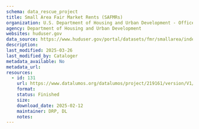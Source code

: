 ```yaml
---
schema: data_rescue_project 
title: Small Area Fair Market Rents (SAFMRs)
organization: U.S. Department of Housing and Urban Development - Office of Policy Development and Research
agency: Department of Housing and Urban Development
websites: huduser.gov
data_source: https://www.huduser.gov/portal/datasets/fmr/smallarea/index.html
description: 
last_modified: 2025-03-26
last_modified_by: Cataloger
metadata_available: No
metadata_url: 
resources:
  - id: 131
    url: https://www.datalumos.org/datalumos/project/219161/version/V1/view
    format: 
    status: Finished
    size: 
    download_date: 2025-02-12
    maintainer: DRP, DL
    notes: 
---
```

